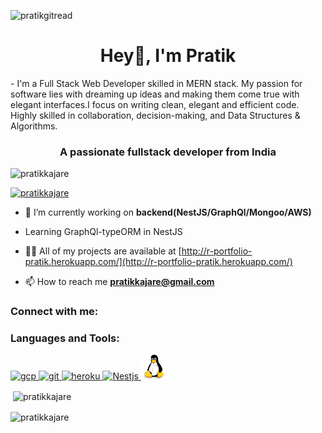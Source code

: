 ![pratikgitread](https://user-images.githubusercontent.com/75242181/174532149-4711b66d-55ce-4933-95d9-b1ade01c78c7.gif)
  <h1 align="center">Hey👋, I'm Pratik</h1>
 - I'm a Full Stack Web Developer skilled in MERN stack. My passion for software lies with dreaming up ideas and making them come true with elegant interfaces.I focus on writing clean, elegant and efficient code. Highly skilled in collaboration, decision-making, and Data Structures & Algorithms.

<h3 align="center">A passionate fullstack developer from India</h3>

<p align="left"> <img src="https://komarev.com/ghpvc/?username=pratikkajare&label=Profile%20views&color=0e75b6&style=flat" alt="pratikkajare" /> </p>

<p align="left"> <a href="https://github.com/ryo-ma/github-profile-trophy"><img src="https://github-profile-trophy.vercel.app/?username=pratikkajare" alt="pratikkajare" /></a> </p>

- 🔭 I’m currently working on **backend(NestJS/GraphQl/Mongoo/AWS)**
- Learning GraphQl-typeORM in NestJS

- 👨‍💻 All of my projects are available at [http://r-portfolio-pratik.herokuapp.com/](http://r-portfolio-pratik.herokuapp.com/)

- 📫 How to reach me **pratikkajare@gmail.com**

<h3 align="left">Connect with me:</h3>
<p align="left">
</p>

<h3 align="left">Languages and Tools:</h3>
<p align="left"> <a href="https://cloud.google.com" target="_blank" rel="noreferrer"> <img src="https://www.vectorlogo.zone/logos/google_cloud/google_cloud-icon.svg" alt="gcp" width="40" height="40"/> </a> <a href="https://git-scm.com/" target="_blank" rel="noreferrer"> <img src="https://www.vectorlogo.zone/logos/git-scm/git-scm-icon.svg" alt="git" width="40" height="40"/> </a> <a href="https://heroku.com" target="_blank" rel="noreferrer"> <img src="https://www.vectorlogo.zone/logos/heroku/heroku-icon.svg" alt="heroku" width="40" height="40"/> </a> <a href="https://docs.nestjs.com/graphql/quick-start" target="_blank" rel="noreferrer"> <img src="https://www.vectorlogo.zone/logos/nestjs/nestjs-icon.svg" alt="Nestjs" width="40" height="40"/> </a> <a href="https://www.linux.org/" target="_blank" rel="noreferrer"> <img src="https://raw.githubusercontent.com/devicons/devicon/master/icons/linux/linux-original.svg" alt="linux" width="40" height="40"/> </a> </p>

<p>&nbsp;<img align="center" src="https://github-readme-stats.vercel.app/api?username=pratikkajare&show_icons=true&locale=en" alt="pratikkajare" /></p>

<p><img align="center" src="https://github-readme-streak-stats.herokuapp.com/?user=pratikkajare&" alt="pratikkajare" /></p>
